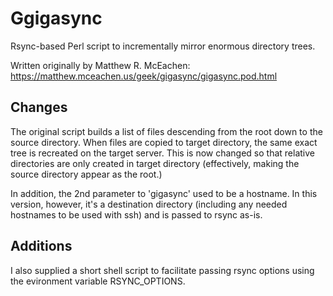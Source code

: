 # Ggigasync
Rsync-based Perl script to incrementally mirror enormous directory trees.

Written originally by Matthew R. McEachen:
https://matthew.mceachen.us/geek/gigasync/gigasync.pod.html

Changes
-------
The original script builds a list of files descending from the root down to the source directory. When
files are copied to target directory, the same exact tree is recreated on the target server. This is now
changed so that relative directories are only created in target directory (effectively, making the source
directory appear as the root.)

In addition, the 2nd parameter to 'gigasync' used to be a hostname. In this version, however, it's a destination
directory (including any needed hostnames to be used with ssh) and is passed to rsync as-is.

Additions
---------
I also supplied a short shell script to facilitate passing rsync options using the evironment variable
RSYNC_OPTIONS.
